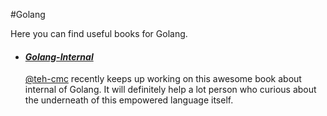 #Golang

Here you can find useful books for Golang.

- #### ***[Golang-Internal](https://github.com/teh-cmc/go-internals)***

  [@teh-cmc](https://github.com/teh-cmc) recently keeps up working on this awesome book about internal of Golang. It will definitely help a lot person who curious about the underneath of this empowered language itself.

